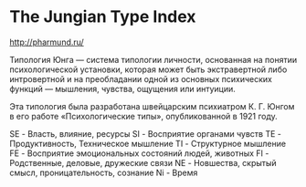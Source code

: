 # The Jungian Type Index

http://pharmund.ru/

Типология Юнга — система типологии личности, основанная на понятии психологической установки, которая может быть
экстравертной либо интровертной и на преобладании одной из основных психических функций — мышления, чувства, ощущения
или интуиции.

Эта типология была разработана швейцарским психиатром К. Г. Юнгом в его работе «Психологические типы»,
опубликованной в 1921 году.

SE - Власть, влияние, ресурсы
SI - Восприятие органами чувств
TE - Продуктивность, Техническое мышление
TI - Структурное мышление
FE - Восприятие эмоциональных состояний людей, животных
FI - Родственные, деловые, дружеские связи
NE - Новшества, скрытый смысл, проницательность, сознание
Ni - Время
